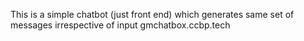 This is a simple chatbot (just front end) which generates same set of messages irrespective of input
gmchatbox.ccbp.tech

